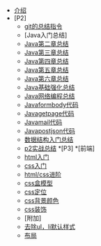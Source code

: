 * [介绍](README.md)
* [P2]
  * [git的总结指令](git总结.md)
  * [Java入门总结]
   * [Java第二章总结](javasummary20211207.md)
   * [Java第三章总结](javasummary20211208.md)
   * [Java第四章总结](javasummary20211209.md)
   * [Java第五章总结](javasummary20211212.md)
   * [Java第六章总结](javasummary20211213.md)
  * [Java基础强化总结](JavaBasic.md)
  * [Java网络编程总结](./javaweb/Javanetworkprogramming.md)
   * [Javaformbody代码](./javaweb/formbody.md)
   * [Javagetpage代码](./javaweb/getpage.md)
   * [Javamail代码](./javaweb/mail.md)
   * [Javapostjson代码](./javaweb/postjson.md)
  * [数据结构入门总结](./数据结构与算法/数据结构算法入门.md)
  * [p2实战总结](./实战经验/实战总结.md)
*[P3] 
 *[前端]
  * [html入门](./前端/html基础.md)
  * [css入门](./前端/css基础.md)
  * [html/css进阶](./前端/HTMLCSS进阶.md)
  * [css盒模型](./前端css盒模型.md)
  * [css定位](./前端/css定位.md)
  * [css背景颜色](./前端/css背景颜色.md)
  * [css装饰](./前端/CSS装饰.md)
  * [附加]
   * [去除ul，li默认样式](./前端/去除ul和li默认样式.md)
   * [布局](./前端/布局.md)

